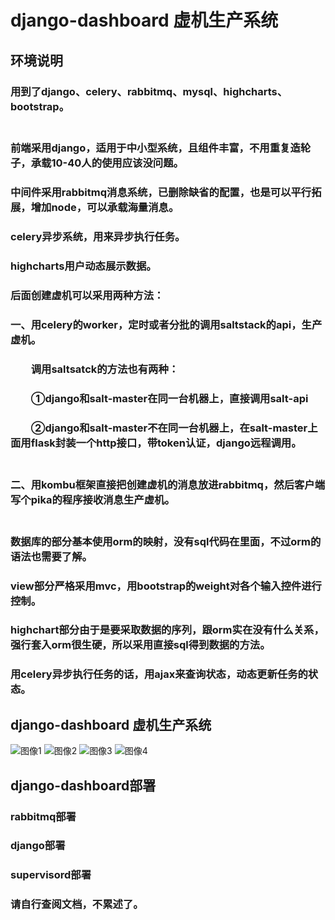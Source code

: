 django-dashboard 虚机生产系统
=============================

环境说明
--------
### 用到了django、celery、rabbitmq、mysql、highcharts、bootstrap。<br/><br/>

### 前端采用django，适用于中小型系统，且组件丰富，不用重复造轮子，承载10-40人的使用应该没问题。<br/>
### 中间件采用rabbitmq消息系统，已删除缺省的配置，也是可以平行拓展，增加node，可以承载海量消息。<br/>
### celery异步系统，用来异步执行任务。<br/>
### highcharts用户动态展示数据。<br/>

### 后面创建虚机可以采用两种方法：<br/>
### 一、用celery的worker，定时或者分批的调用saltstack的api，生产虚机。<br/>
### 　　调用saltsatck的方法也有两种：<br/>
### 　　①django和salt-master在同一台机器上，直接调用salt-api<br/>
### 　　②django和salt-master不在同一台机器上，在salt-master上面用flask封装一个http接口，带token认证，django远程调用。<br/><br/>

### 二、用kombu框架直接把创建虚机的消息放进rabbitmq，然后客户端写个pika的程序接收消息生产虚机。<br/><br/>

### 数据库的部分基本使用orm的映射，没有sql代码在里面，不过orm的语法也需要了解。<br/>
### view部分严格采用mvc，用bootstrap的weight对各个输入控件进行控制。<br/>
### highchart部分由于是要采取数据的序列，跟orm实在没有什么关系，强行套入orm很生硬，所以采用直接sql得到数据的方法。<br/>
### 用celery异步执行任务的话，用ajax来查询状态，动态更新任务的状态。<br/>

django-dashboard 虚机生产系统
-----------------------------
![图像1](http://img.rendoumi.com/t/git/django01.jpg)
![图像2](http://img.rendoumi.com/t/git/django02.jpg)
![图像3](http://img.rendoumi.com/t/git/django03.jpg)
![图像4](http://img.rendoumi.com/t/git/django04.jpg)

django-dashboard部署
--------------------
### rabbitmq部署<br/>
### django部署<br/>
### supervisord部署<br/>
### 请自行查阅文档，不累述了。<br/>

